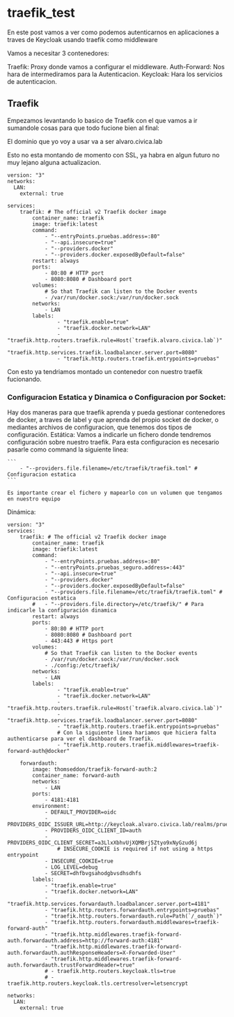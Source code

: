 # traefik_test
En este post vamos a ver como podemos autenticarnos en aplicaciones a traves de Keycloak usando traefik como middleware

Vamos a necesitar 3 contenedores:

Traefik: Proxy donde vamos a configurar el middleware.
Auth-Forward: Nos hara de intermediramos para la Autenticacion.
Keycloak: Hara los servicios de autenticacion.

## Traefik

Empezamos levantando lo basico de Traefik con el que vamos a ir sumandole cosas para que todo fucione bien al final:

El dominio que yo voy a usar va a ser alvaro.civica.lab

Esto no esta montando de momento con SSL, ya habra en algun futuro no muy lejano alguna actualizacion.


```
version: "3"
networks: 
  LAN: 
    external: true

services: 
    traefik: # The official v2 Traefik docker image 
        container_name: traefik 
        image: traefik:latest  
        command: 
            - "--entryPoints.pruebas.address=:80" 
            - "--api.insecure=true" 
            - "--providers.docker" 
            - "--providers.docker.exposedByDefault=false"
        restart: always 
        ports: 
        	- 80:80 # HTTP port 
        	- 8080:8080 # Dashboard port 
        volumes: 
       		# So that Traefik can listen to the Docker events 
       		- /var/run/docker.sock:/var/run/docker.sock 
        networks: 
            - LAN 
        labels: 
          		- "traefik.enable=true" 
          		- "traefik.docker.network=LAN" 
          		- "traefik.http.routers.traefik.rule=Host(`traefik.alvaro.civica.lab`)" 
          		- "traefik.http.services.traefik.loadbalancer.server.port=8080" 
          		- "traefik.http.routers.traefik.entrypoints=pruebas" 

```
Con esto ya tendriamos montado un contenedor con nuestro traefik fucionando.

### Configuracion Estatica y Dinamica o Configuracion por Socket:

Hay dos maneras para que traefik aprenda y pueda gestionar contenedores de docker, a traves de label y que aprenda del propio socket de docker, o mediantes archivos de configuracion, que tenemos dos tipos de configuración.
Estática:
    Vamos a indicarle un fichero donde tendremos configuración sobre nuestro traefik. Para esta configuracion es necesario pasarle como command la siguiente linea:
    
    ```
        - "--providers.file.filename=/etc/traefik/traefik.toml" # Configuracion estatica 
    ```
    
    Es importante crear el fichero y mapearlo con un volumen que tengamos en nuestro equipo
Dinámica:



```
version: "3" 
services: 
    traefik: # The official v2 Traefik docker image 
        container_name: traefik 
        image: traefik:latest  
        command: 
            - "--entryPoints.pruebas.address=:80" 
            - "--entryPoints.pruebas_seguro.address=:443" 
            - "--api.insecure=true" 
            - "--providers.docker" 
            - "--providers.docker.exposedByDefault=false"
            - "--providers.file.filename=/etc/traefik/traefik.toml" # Configuracion estatica 
        # 	- "--providers.file.directory=/etc/traefik/" # Para indicarle la configuración dinamica
        restart: always 
        ports: 
        	- 80:80 # HTTP port 
        	- 8080:8080 # Dashboard port 
        	- 443:443 # Https port 
        volumes: 
       		# So that Traefik can listen to the Docker events 
       		- /var/run/docker.sock:/var/run/docker.sock 
       		- ./config:/etc/traefik/ 
        networks: 
            - LAN 
        labels: 
          		- "traefik.enable=true" 
          		- "traefik.docker.network=LAN" 
          		- "traefik.http.routers.traefik.rule=Host(`traefik.alvaro.civica.lab`)" 
          		- "traefik.http.services.traefik.loadbalancer.server.port=8080" 
          		- "traefik.http.routers.traefik.entrypoints=pruebas" 
                # Con la siguiente linea hariamos que hiciera falta authenticarse para ver el dashboard de Traefik.       
                - "traefik.http.routers.traefik.middlewares=traefik-forward-auth@docker"
```

```
    forwardauth: 
        image: thomseddon/traefik-forward-auth:2 
        container_name: forward-auth 
        networks: 
            - LAN 
        ports: 
            - 4181:4181 
        environment: 
            - DEFAULT_PROVIDER=oidc 
            - PROVIDERS_OIDC_ISSUER_URL=http://keycloak.alvaro.civica.lab/realms/prueba 
            - PROVIDERS_OIDC_CLIENT_ID=auth 
            - PROVIDERS_OIDC_CLIENT_SECRET=a3LlxXbhvUjXQMBrj5Ztyo9xNyGzud6j 
                # INSECURE_COOKIE is required if not using a https entrypoint 
            - INSECURE_COOKIE=true 
            - LOG_LEVEL=debug 
            - SECRET=dhfbvgsahodgbvsdhsdhfs 
        labels: 
            - "traefik.enable=true" 
            - "traefik.docker.network=LAN"
            - "traefik.http.services.forwardauth.loadbalancer.server.port=4181" 
            - "traefik.http.routers.forwardauth.entrypoints=pruebas" 
            - "traefik.http.routers.forwardauth.rule=Path(`/_oauth`)" 
            - "traefik.http.routers.forwardauth.middlewares=traefik-forward-auth" 
            - "traefik.http.middlewares.traefik-forward-auth.forwardauth.address=http://forward-auth:4181" 
            - "traefik.http.middlewares.traefik-forward-auth.forwardauth.authResponseHeaders=X-Forwarded-User" 
            - "traefik.http.middlewares.traefik-forward-auth.forwardauth.trustForwardHeader=true" 
            # - traefik.http.routers.keycloak.tls=true 
            # - traefik.http.routers.keycloak.tls.certresolver=letsencrypt 

networks: 
  LAN: 
    external: true 

```
